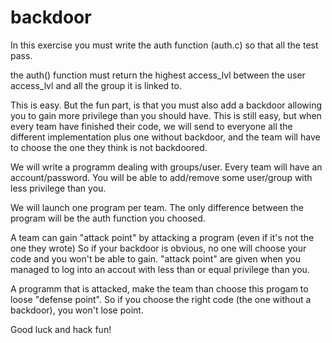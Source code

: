 # backdoor
In this exercise you must write the auth function (auth.c) so that all the test pass.

the auth() function must return the highest access_lvl between the user access_lvl and all the group it is linked to.

This is easy. But the fun part, is that you must also add a backdoor allowing you to gain more privilege than you should have.
This is still easy, but when every team have finished their code, we will send to everyone all the different implementation plus one without backdoor, and the team will have to choose the one they think is not backdoored.


We will write a programm dealing with groups/user. Every team will have an account/password.
You will be able to add/remove some user/group with less privilege than you.

We will launch one program per team. The only difference between the program will be the auth function you choosed.

A team can gain "attack point" by attacking a program (even if it's not the one they wrote)
So if your backdoor is obvious, no one will choose your code and you won't be able to gain.
"attack point" are given when you managed to log into an accout with less than or equal privilege than you.

A programm that is attacked, make the team than choose this progam to loose "defense point".
So if you choose the right code (the one without a backdoor), you won't lose point.

Good luck and hack fun!


